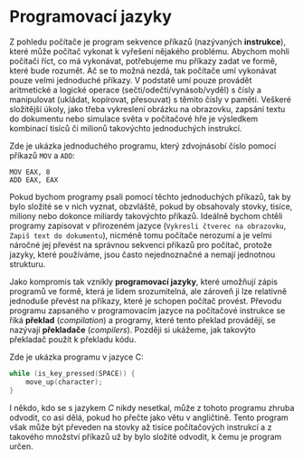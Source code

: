 # Programovací jazyky
Z pohledu počítače je program sekvence příkazů (nazývaných **instrukce**), které může počítač vykonat
k vyřešení nějakého problému. Abychom mohli počítači říct, co má vykonávat, potřebujeme mu příkazy
zadat ve formě, které bude rozumět. Ač se to možná nezdá, tak počítače umí vykonávat pouze velmi
jednoduché příkazy. V podstatě umí pouze provádět aritmetické a logické operace (sečti/odečti/vynásob/vyděl)
s čísly a manipulovat (ukládat, kopírovat, přesouvat) s těmito čísly v paměti.
Veškeré složitější úkoly, jako třeba vykreslení obrázku na obrazovku, zapsání textu do dokumentu
nebo simulace světa v počítačové hře je výsledkem kombinací tisíců či milionů takovýchto jednoduchých
instrukcí.

Zde je ukázka jednoduchého programu, který zdvojnásobí číslo pomocí příkazů `MOV` a `ADD`: 
```x86asm
MOV EAX, 8
ADD EAX, EAX
```

Pokud bychom programy psali pomocí těchto jednoduchých příkazů, tak by bylo složité se v nich vyznat,
obzvláště, pokud by obsahovaly stovky, tisíce, miliony nebo dokonce miliardy takovýchto příkazů.
Ideálně bychom chtěli programy zapisovat v přirozeném jazyce (`Vykresli čtverec na obrazovku`,
`Zapiš text do dokumentu`), nicméně tomu počítače nerozumí a je velmi náročné
jej převést na správnou sekvenci příkazů pro počítač, protože jazyky, které používáme,
jsou často nejednoznačné a nemají jednotnou strukturu.

Jako kompromis tak vznikly **programovací jazyky**, které umožňují zápis programů ve formě, která je
lidem srozumitelná, ale zároveň ji lze relativně jednoduše převést na příkazy, které je schopen počítač
provést. Převodu programu zapsaného v programovacím jazyce na počítačové instrukce se říká **překlad**
(*compilation*) a programy, které tento překlad provádějí, se nazývají **překladače** (*compilers*).
Později si ukážeme, jak takovýto překladač použít k překladu kódu.

Zde je ukázka programu v jazyce C:
```c
while (is_key_pressed(SPACE)) {
    move_up(character);
}
```

I někdo, kdo se s jazykem *C* nikdy nesetkal, může z tohoto programu zhruba odvodit, co asi dělá,
pokud ho přečte jako větu v angličtině. Tento program však může být převeden na stovky až tisíce
počítačových instrukcí a z takového množství příkazů už by bylo složité odvodit, k čemu je program
určen.
